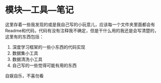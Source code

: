 # 模块—工具—笔记
这里存着一些我发现的或是我自己写的小玩意儿，应该每一个文件夹里面都会有Readme和代码，代码有没有注释我不确定，但是干什么用的我还是会写清楚的，这里有的东西包括：

1. 深度学习框架的一些小东西的代码实现
2. 数据集小工具
3. 数据清洗小工具
4. 自己写的一些觉得可能有用的东西

自娱自乐，不喜勿看
